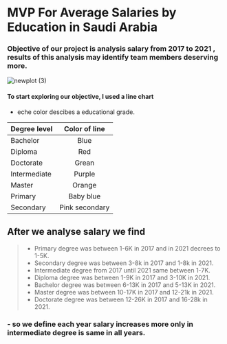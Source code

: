 # MVP For Average Salaries by Education in Saudi Arabia 

### Objective of our project is analysis salary from 2017 to 2021 , results of this analysis may identify team members deserving more.

![newplot (3)](https://user-images.githubusercontent.com/93244403/142221497-099c26e3-882d-42e3-91c7-913eb10e4b46.png)



#### To start exploring our **objective**, I used a line chart 

 
- eche color descibes a educational grade.

|Degree level |Color of line      |
|:------------|:-----------------:|
|Bachelor     |Blue               |
|Diploma      |Red                |
|Doctorate    |Grean              |
|Intermediate |Purple             |
|Master       |Orange
|Primary      |Baby blue 
|Secondary    |Pink secondary 

## After we analyse salary we find 
>- Primary degree was between 1-6K in 2017 and in 2021 decrees to 1-5K.
>- Secondary degree was between 3-8k in 2017 and 1-8k in 2021.
>- Intermediate degree from 2017 until 2021 same between 1-7K.
>- Diploma degree was between 1-9K in 2017 and 3-10K in 2021.
>- Bachelor degree was between 6-13K in 2017 and 5-13K in 2021.
>- Master degree was between 10-17K in 2017 and 12-21k in 2021.
>- Doctorate degree was between 12-26K in 2017 and 16-28k in 2021.


### - so we define each year salary increases more only in intermediate degree is same in all years.
